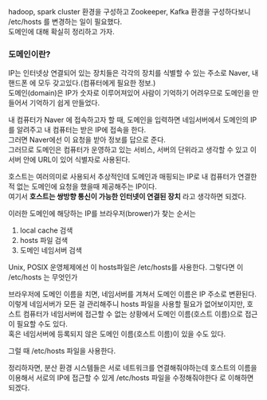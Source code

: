 hadoop, spark cluster 환경을 구성하고 Zookeeper, Kafka 환경을 구성하다보니 /etc/hosts 를 변경하는 일이 필요했다.     
도메인에 대해 확실히 정리하고 가자.

### 도메인이란? 
      
IP는 인터넷상 연결되어 있는 장치들은 각각의 장치를 식별할 수 있는 주소로 Naver, 내 핸드폰 에 모두 갖고있다.(컴퓨터에게 필요한 정보.)       
도메인(domain)은 IP가 숫자로 이루어져있어 사람이 기억하기 어려우므로 도메인을 만들어서 기억하기 쉽게 만들었다.
    
내 컴퓨터가 Naver 에 접속하고자 할 때, 도메인을 입력하면 네임서버에서 도메인의 IP를 알려주고 내 컴퓨터는 받은 IP에 접속을 한다.        
그러면 Naver에선 이 요청을 받아 정보를 답으로 준다.    
그러므로 도메인은 컴퓨터가 운영하고 있는 서비스, 서버의 단위라고 생각할 수 있고 이 서버 안에 URL이 있어 식별자로 사용된다.    
    
호스트는 여러의미로 사용되서 추상적인데 도메인과 매핑되는 IP로 내 컴퓨터가 연결한적 없는 도메인에 요청을 했을때 제공해주는 IP이다.         
여기서 **호스트는 쌍방향 통신이 가능한 인터넷이 연결된 장치** 라고 생각하면 되겠다.     


이러한 도메인에 해당하는 IP를 브라우저(brower)가 찾는 순서는
1.  local cache 검색    
2.  hosts 파일 검색   
3.  도메인 네임서버 검색   

Unix, POSIX 운영체제에선 이 hosts파일은 /etc/hosts를 사용한다. 
그렇다면 이 /etc/hosts 는 무엇인가    

브라우저에 도메인 이름을 치면, 네임서버를 겨쳐서 도메인 이름은 IP 주소로 변환된다.    
이렇게 네임서버가 모든 걸 관리해주니 hosts 파일을 사용할 필요가 없어보이지만, 
호스트 컴퓨터가 네임서버에 접근할 수 없는 상황에서 도메인 이름(호스트 이름)으로 접근이 필요할 수도 있다.    
혹은 네임서버에 등록되지 않은 도메인 이름(호스트 이름)이 있을 수도 있다.    

그럴 때 /etc/hosts 파일을 사용한다.   
    
정리하자면, 분산 환경 시스템들은 서로 네트워크를 연결해줘야하는데 호스트의 이름을 이용해서 서로의 IP에 접근할 수 있게 /etc/hosts 파일을 수정해줘야한다 로 이해하면 되겠다. 

